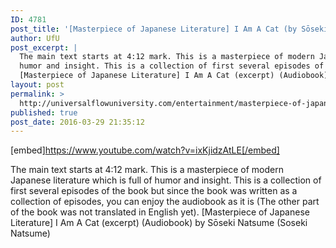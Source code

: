 ```yaml
---
ID: 4781
post_title: '[Masterpiece of Japanese Literature] I Am A Cat (by Sōseki Natsume) Audiobook'
author: UfU
post_excerpt: |
  The main text starts at 4:12 mark. This is a masterpiece of modern Japanese literature which is full of
  humor and insight. This is a collection of first several episodes of the book but since the book was written as a collection of episodes, you can enjoy the audiobook as it is (The other part of the book was not translated in English yet).
  [Masterpiece of Japanese Literature] I Am A Cat (excerpt) (Audiobook) by Sōseki Natsume (Soseki Natsume)
layout: post
permalink: >
  http://universalflowuniversity.com/entertainment/masterpiece-of-japanese-literature-i-am-a-cat-by-soseki-natsume-audiobook/
published: true
post_date: 2016-03-29 21:35:12
---
```

[embed]https://www.youtube.com/watch?v=ixKjidzAtLE[/embed]<br>
<p>The main text starts at 4:12 mark. This is a masterpiece of modern Japanese literature which is full of 
humor and insight. This is a collection of first several episodes of the book but since the book was written as a collection of episodes, you can enjoy the audiobook as it is (The other part of the book was not translated in English yet). 
[Masterpiece of Japanese Literature] I Am A Cat (excerpt) (Audiobook) by Sōseki Natsume (Soseki Natsume)</p>